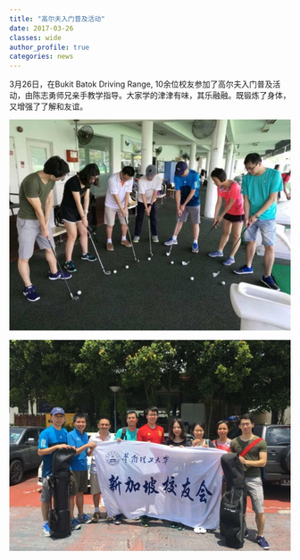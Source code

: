 ```yaml
---
title: "高尔夫入门普及活动"
date: 2017-03-26
classes: wide
author_profile: true
categories: news
---
```


3月26日，在Bukit Batok Driving Range, 10余位校友参加了高尔夫入门普及活动，由陈志勇师兄亲手教学指导。大家学的津津有味，其乐融融。既锻炼了身体，又增强了了解和友谊。

![](/assets/images/20170326a.jpg)

![](/assets/images/20170326b.jpg)
